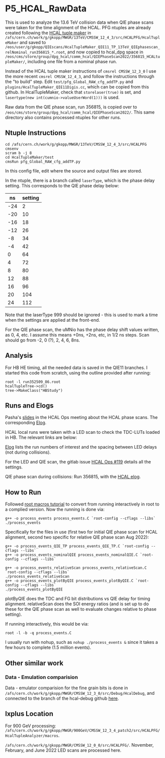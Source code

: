 # P5_HCAL_RawData
This is used to analyze the 13.6 TeV collision data when QIE phase scans were taken for the time alignment of the HCAL. PFG ntuples are already created following the [HCAL tuple maker](https://gitlab.cern.ch/cmshcal/hcalpfg/HcalTupleMaker/-/tree/PFG-CMSSW_12_3_X/) in `/afs/cern.ch/work/g/gkopp/MWGR/13TeV/CMSSW_12_4_3/src/HCALPFG/HcalTupleMaker` and saved to `/eos/user/g/gkopp/QIEscans/HcalTupleMaker_QIE11_TP_13TeV_QIEphasescan_relNominal_run356815_*.root`, and now copied to hcal_dpg space in `/eos/cms/store/group/dpg_hcal/comm_hcal/QIEPhaseScan2022/356815_HCALtupleMaker/`, including one file from a nominal phase run.

Instead of the HCAL tuple maker instructions of `cmsrel CMSSW_12_3_0`  I use the more recent `cmsrel CMSSW_12_4_3`, and follow the instructions through the "to build" step. Edit `test/pfg_Global_RAW_cfg_addTP.py` and `plugins/HcalTupleMaker_QIE11Digis.cc`, which can be copied from this github. In HcalTupleMaker, check that `storelaser(true)`  is set, and `lasertype(new int(cumnio->valueUserWord(1)))` is used.

Raw data from the QIE phase scan, run 356815, is copied over to `/eos/cms/store/group/dpg_hcal/comm_hcal/QIEPhaseScan2022/`. This same directory also contains processed ntuples for other runs.

## Ntuple Instructions
```
cd /afs/cern.ch/work/g/gkopp/MWGR/13TeV/CMSSW_12_4_3/src/HCALPFG
cmsenv
scram b -j 8
cd HcalTupleMaker/test
cmsRun pfg_Global_RAW_cfg_addTP.py
```
In this config file, edit where the source and output files are stored. 

In the ntuple, there is a branch called `laserType`, which is the phase delay setting. This corresponds to the QIE phase delay below:

| ns    | setting |
| ------|------ |
| -24 |   2	|
| -20 |  10	|
| -16 |  18	|
| -12 |  26	|
| -8  |  34	|
| -4  |  42	|
|  0  |  64	|
|  4  |  72	|
|  8  |  80	|
| 12  |  88	|
| 16  |  96	|
| 20  |  104	|
| 24  |  112	|

Note that the laserType 999 should be ignored - this is used to mark a time when the settings are applied at the front-end.

For the QIE phase scan, the uMNio has the phase delay shift values written, as 0, 4, etc. I assume this means +0ns, +2ns, etc, in 1/2 ns steps. Scan should go from -2, 0 (?), 2, 4, 6, 8ns. 

## Analysis
For HB HE timing, all the needed data is saved in the QIE11 branches. I started this code from scratch, using the outline provided after running:
```
root -l run352509_86.root
hcalTupleTree->cd()
tree->MakeClass("HBStudy")
```

## Runs and Elogs
Pasha's [slides](https://indico.cern.ch/event/1166252/attachments/2452900/4203396/phasescan.pdf) in the HCAL Ops meeting about the HCAL phase scans. The corresponding [Elog](https://cmsonline.cern.ch/webcenter/portal/cmsonline/Common/Elog?_piref683379043.strutsAction=%2FviewMessageDetails.do%3FmsgId%3D1141524).

HCAL local runs were taken with a LED scan to check the TDC-LUTs loaded in HB. The relevant links are below:

[Elog](http://cmsonline.cern.ch/cms-elog/1128105) lists the run numbers of interest and the spacing between LED delays (not during collisions). 

For the LED and QIE scan, the gitlab issue [HCAL Ops #119](https://gitlab.cern.ch/cmshcal/docs/-/issues/119#note_5280563) details all the settings.  

QIE phase scan during collisions: Run 356815, with the [HCAL elog](https://cmsonline.cern.ch/webcenter/portal/cmsonline/Common/Elog?_piref683379043.strutsAction=%2FviewMessageDetails.do%3FmsgId%3D1150378).

## How to Run
Followed [root macros tutorial](https://root.cern.ch/root/htmldoc/guides/primer/ROOTPrimer.html#root-macros) to convert from running interactively in root to a complied version. Now the running is done via:
```
g++ -o process_events process_events.C `root-config --cflags --libs`
./process_events
```
Specifically for the files in use (first two for initial QIE phase scan for HCAL alignment, second two specific for relative QIE phase scan Aug 2022):
```
g++ -o process_events_QIE_TP process_events_QIE_TP.C `root-config --cflags --libs`
g++ -o process_events_nominalQIE process_events_nominalQIE.C `root-config --cflags --libs`

g++ -o process_events_relativeScan process_events_relativeScan.C `root-config --cflags --libs`
./process_events_relativeScan
g++ -o process_events_plotByQIE process_events_plotByQIE.C `root-config --cflags --libs`
./process_events_plotByQIE
```
plotByQIE does the TDC and FG bit distributions vs QIE delay for timing alignment. relativeScan does the SOI energy ratios (and is set up to do these for the QIE phase scan as well to evaluate changes relative to phase setting). 

If running interactively, this would be via:
```
root -l -b -q process_events.C
```
I usually run with nohup, such as `nohup ./process_events &` since it takes a few hours to complete (1.5 million events).

## Other similar work

### Data - Emulation comparision
Data - emulator comparision for the fine grain bits is done in `/afs/cern.ch/work/g/gkopp/MWGR/CMSSW_12_3_0/src/Debug/HcalDebug`, and connected to the branch of the hcal-debug github [here](https://github.com/gk199/cms-hcal-debug/tree/Data-Emu_LEDscan). 

## lxplus Location
For 900 GeV processing: `/afs/cern.ch/work/g/gkopp/MWGR/900GeV/CMSSW_12_3_4_patch2/src/HCALPFG/HcalTupleAnalyzer/macros`.

`/afs/cern.ch/work/g/gkopp/MWGR/CMSSW_12_0_0/src/HCALPFG/`. November, February, and June 2022 LED scans are processed here. 